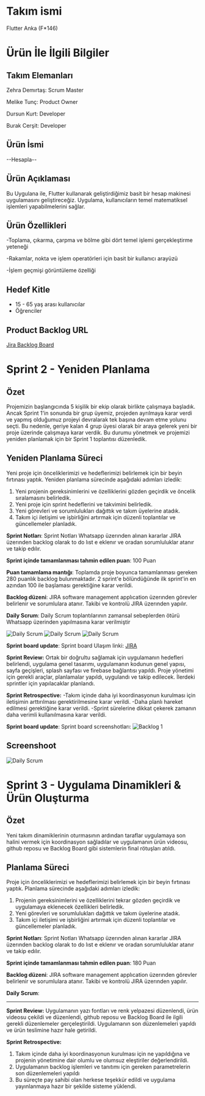 # Takım ismi

Flutter Anka (F*146)

# Ürün İle İlgili Bilgiler

## Takım Elemanları

Zehra Demırtaş: Scrum Master

Melike Tunç: Product Owner

Dursun Kurt: Developer

Burak Cerşit: Developer

## Ürün İsmi

--Hesapla--

## Ürün Açıklaması

Bu Uygulana ile, Flutter kullanarak geliştirdiğimiz basit bir hesap makinesi uygulamasını geliştireceğiz. Uygulama, kullanıcıların temel matematiksel işlemleri yapabilmelerini sağlar.

## Ürün Özellikleri

-Toplama, çıkarma, çarpma ve bölme gibi dört temel işlemi gerçekleştirme yeteneği

-Rakamlar, nokta ve işlem operatörleri için basit bir kullanıcı arayüzü

-İşlem geçmişi görüntüleme özelliği

## Hedef Kitle

- 15 - 65 yaş arası kullanıcılar
- Öğrenciler

## Product Backlog URL

[Jira Backlog Board](https://burakcersit.atlassian.net/jira/core/projects/HES/board)

# Sprint 2 - Yeniden Planlama

## Özet

Projemizin başlangıcında 5 kişilik bir ekip olarak birlikte çalışmaya başladık. Ancak Sprint 1'in sonunda bir grup üyemiz, projeden ayrılmaya karar verdi ve yapmış olduğumuz projeyi devralarak tek başına devam etme yolunu seçti. Bu nedenle, geriye kalan 4 grup üyesi olarak bir araya gelerek yeni bir proje üzerinde çalışmaya karar verdik. Bu durumu yönetmek ve projemizi yeniden planlamak için bir Sprint 1 toplantısı düzenledik.

## Yeniden Planlama Süreci

Yeni proje için önceliklerimizi ve hedeflerimizi belirlemek için bir beyin fırtınası yaptık. Yeniden planlama sürecinde aşağıdaki adımları izledik:

1. Yeni projenin gereksinimlerini ve özelliklerini gözden geçirdik ve öncelik sıralamasını belirledik.
2. Yeni proje için sprint hedeflerini ve takvimini belirledik.
3. Yeni görevleri ve sorumlulukları dağıttık ve takım üyelerine atadık.
4. Takım içi iletişimi ve işbirliğini artırmak için düzenli toplantılar ve güncellemeler planladık.


**Sprint Notları**: Sprint Notları Whatsapp üzerınden alınan kararlar JIRA üzerınden backlog olarak to do lıst e eklenır ve oradan sorumluluklar atanır ve takip edılır.

**Sprint içinde tamamlanması tahmin edilen puan**: 100 Puan
 
**Puan tamamlama mantığı**: Toplamda proje boyunca tamamlanması gereken 280 puanlık backlog bulunmaktadır. 2 sprint'e bölündüğünde ilk sprint'in en azından 100 ile başlaması gerektiğine karar verildi. 

**Backlog düzeni**: JIRA software management applıcation üzerınden görevler belirlenir ve sorumlulara atanır. Takibi ve kontrolü JIRA üzerınden yapılır.  

**Daily Scrum**: Daily Scrum toplantılarının zamansal sebeplerden ötürü Whatsapp üzerinden yapılmasına karar verilmiştir

![Daily Scrum](./web/wp1.jpeg) 
![Daily Scrum](./web/wp2.jpeg) 
![Daily Scrum](./web/wp3.jpeg) 



**Sprint board update**: Sprint board Ulaşım linki: 
[JIRA](https://burakcersit.atlassian.net/jira/core/projects/HES/board?atlOrigin=eyJpIjoiMGMxYTIyM2Y4NTU1NDNhZGFkY2RjZjYzYjdlMDlkYTkiLCJwIjoiaiJ9)

**Sprint Review:** Ortak bir doğrultu sağlamak için uygulamanın hedefleri belirlendi, uygulama genel tasarımı, uygulamanın kodunun genel yapısı, sayfa geçişleri, splash sayfası ve firebase bağlantısı yapıldı. Proje yönetimi için gerekli araçlar, planlamalar yapıldı, uygulandı ve takip edilecek. İlerdeki sprintler için yapılacaklar planlandı.

**Sprint Retrospective:**
-Takım içinde daha iyi koordinasyonun kurulması için iletişimin arttırılması gerektirilmesine karar verildi.
-Daha planlı hareket edilmesi gerektiğine karar verildi.
-Sprint sürelerine dikkat çekerek zamanın daha verimli kullanılmasına karar verildi.

**Sprint board update**: Sprint board screenshotları: 
![Backlog 1](./web/Screenshot%202023-07-02%20104051.jpg) 

## Screenshoot
![Daily Scrum](./web/app.jpeg) 


# Sprint 3 - Uygulama Dinamikleri & Ürün Oluşturma

## Özet

Yeni takım dinamiklerinin oturmasının ardından taraflar uygulamaya son halini vermek için koordinasyon sağladılar ve uygulamanın ürün videosu, github reposu ve Backlog Board gibi sistemlerin final rötuşları atıldı.

## Planlama Süreci

Proje için önceliklerimizi ve hedeflerimizi belirlemek için bir beyin fırtınası yaptık. Planlama sürecinde aşağıdaki adımları izledik:

1. Projenin gereksinimlerini ve özelliklerini tekrar gözden geçirdik ve uygulamaya eklenecek özellikleri belirledik.
2. Yeni görevleri ve sorumlulukları dağıttık ve takım üyelerine atadık.
3. Takım içi iletişimi ve işbirliğini artırmak için düzenli toplantılar ve güncellemeler planladık.


**Sprint Notları**: Sprint Notları Whatsapp üzerınden alınan kararlar JIRA üzerınden backlog olarak to do lıst e eklenır ve oradan sorumluluklar atanır ve takip edılır.

**Sprint içinde tamamlanması tahmin edilen puan**: 180 Puan
 

**Backlog düzeni**: JIRA software management applıcation üzerınden görevler belirlenir ve sorumlulara atanır. Takibi ve kontrolü JIRA üzerınden yapılır.

**Daily Scrum**:

---
**Sprint Review:** Uygulamanın yazı fontları ve renk yelpazesi düzenlendi, ürün videosu çekildi ve düzenlendi, github reposu ve Backlog Board ile ilgili gerekli düzenlemeler gerçeleştirildi. Uygulamanın son düzenlemeleri yapıldı ve ürün teslimine hazır hale getirildi.

**Sprint Retrospective:**
1. Takım içinde daha iyi koordinasyonun kurulması için ne yapıldığına ve projenin yönetimine dair olumlu ve olumsuz eleştiriler değerlendirildi.
2. Uygulamanın backlog işlemleri ve tanıtımı için gereken parametrelerin son düzenlemeleri yapıldı
3. Bu süreçte pay sahibi olan herkese teşekkür edildi ve uygulama yayınlanmaya hazır bir şekilde sisteme yüklendi.
